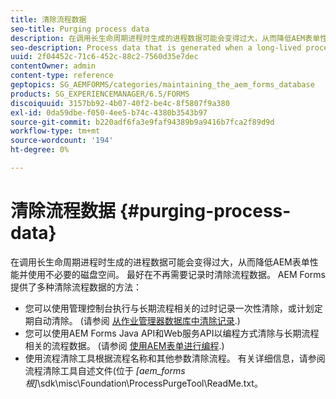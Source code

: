 ```yaml
---
title: 清除流程数据
seo-title: Purging process data
description: 在调用长生命周期进程时生成的进程数据可能会变得过大，从而降低AEM表单性能并使用不必要的磁盘空间。 了解如何清除流程数据。
seo-description: Process data that is generated when a long-lived process is invoked can become too large, resulting in lower AEM forms performance and the use of unnecessary disk space. See how you can purge process data.
uuid: 2f04452c-71c6-452c-88c2-7560d35e7dec
contentOwner: admin
content-type: reference
geptopics: SG_AEMFORMS/categories/maintaining_the_aem_forms_database
products: SG_EXPERIENCEMANAGER/6.5/FORMS
discoiquuid: 3157bb92-4b07-40f2-be4c-8f5807f9a380
exl-id: 0da59dbe-f050-4ee5-b74c-4380b3543b97
source-git-commit: b220adf6fa3e9faf94389b9a9416b7fca2f89d9d
workflow-type: tm+mt
source-wordcount: '194'
ht-degree: 0%

---
```


# 清除流程数据 {#purging-process-data}

在调用长生命周期进程时生成的进程数据可能会变得过大，从而降低AEM表单性能并使用不必要的磁盘空间。 最好在不再需要记录时清除流程数据。 AEM Forms提供了多种清除流程数据的方法：

* 您可以使用管理控制台执行与长期流程相关的过时记录一次性清除，或计划定期自动清除。 (请参阅 [从作业管理器数据库中清除记录](/help/forms/using/admin-help/purge-records-job-manager-database.md#purge-records-from-the-job-manager-database).)
* 您可以使用AEM Forms Java API和Web服务API以编程方式清除与长期流程相关的流程数据。 (请参阅 [使用AEM表单进行编程](https://www.adobe.com/go/learn_aemforms_programming_63).)
* 使用流程清除工具根据流程名称和其他参数清除流程。 有关详细信息，请参阅流程清除工具自述文件(位于 *[aem_forms根]*\sdk\misc\Foundation\ProcessPurgeTool\ReadMe.txt。
